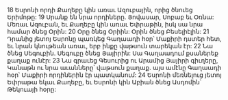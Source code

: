 18 Եսրոնի որդի Քաղեբը կին առաւ Ազուբային, որից ծնուեց Երիմոթը: 19 Սրանք են նրա որդիները. Յովասար, Սոբաբ եւ Օռնա: Մեռաւ Ազուբան, եւ Քաղեբը կին առաւ Եփրաթին, իսկ սա նրա համար ծնեց Օրին: 20 Օրը ծնեց Օրիին: Օրին ծնեց Բեսելիէլին:
21 Դրանից յետոյ Եսրոնը պառկեց Գաղաադի հօր՝ Մաքիրի դստեր հետ, եւ նրան կնութեան առաւ, երբ ինքը վաթսուն տարեկան էր: 22 Նա ծնեց Սեգուբին. Սեգուբը ծնեց Յայիրին: Սա Գաղաադում քսաներեք քաղաք ունէր: 23 Նա գրաւեց Գեսուրից ու Արամից Յայիրի գիւղերը, Կանաթն ու նրա աւանները՝ վաթսուն քաղաք. այս ամէնը Գաղաադի հօր՝ Մաքիրի որդիներին էր պատկանում: 24 Եսրոնի մեռնելուց յետոյ Եփրաթա եկաւ Քաղեբը, եւ Եսրոնի կին Աբիան ծնեց Ասդոմին՝ Թեկուայի հօրը:
